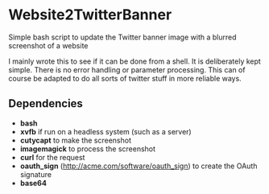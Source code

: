 # Website2TwitterBanner
Simple bash script to update the Twitter banner image with a blurred screenshot of a website

I mainly wrote this to see if it can be done from a shell. It is deliberately kept simple. There is no error handling or parameter processing. This can of course be adapted to do all sorts of twitter stuff in more reliable ways.

## Dependencies

* **bash**
* **xvfb** if run on a headless system (such as a server)
* **cutycapt** to make the screenshot
* **imagemagick** to process the screenshot
* **curl** for the request
* **oauth_sign** (http://acme.com/software/oauth_sign) to create the OAuth signature
* **base64**
